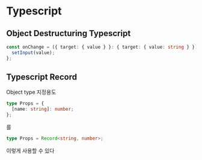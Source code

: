 # Typescript

## Object Destructuring Typescript

```ts
const onChange = ({ target: { value } }: { target: { value: string } }) => {
  setInput(value);
};
```

## Typescript Record

Object type 지정용도

```ts
type Props = {
  [name: string]: number;
};
```

를

```ts
type Props = Record<string, number>;
```

이렇게 사용할 수 있다
